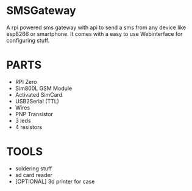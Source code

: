 # SMSGateway
A rpi powered sms gateway with api to send a sms from any device like esp8266 or smartphone.
It comes with a easy to use Webinterface for configuring stuff.




# PARTS
* RPI Zero
* Sim800L GSM Module
* Activated SimCard
* USB2Serial (TTL)
* Wires
* PNP Transistor
* 3 leds
* 4 resistors


# TOOLS
* soldering stuff
* sd card reader
* [OPTIONAL] 3d printer for case


